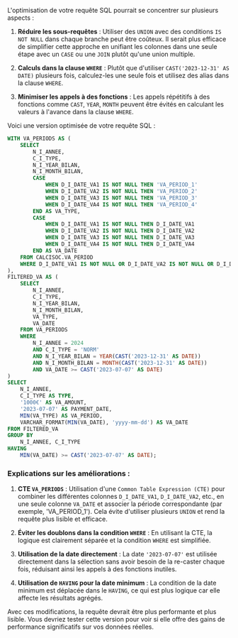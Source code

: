 L'optimisation de votre requête SQL pourrait se concentrer sur plusieurs aspects : 

1. **Réduire les sous-requêtes** : Utiliser des `UNION` avec des conditions `IS NOT NULL` dans chaque branche peut être coûteux. Il serait plus efficace de simplifier cette approche en unifiant les colonnes dans une seule étape avec un `CASE` ou une `JOIN` plutôt qu'une union multiple.

2. **Calculs dans la clause `WHERE`** : Plutôt que d'utiliser `CAST('2023-12-31' AS DATE)` plusieurs fois, calculez-les une seule fois et utilisez des alias dans la clause `WHERE`.

3. **Minimiser les appels à des fonctions** : Les appels répétitifs à des fonctions comme `CAST`, `YEAR`, `MONTH` peuvent être évités en calculant les valeurs à l'avance dans la clause `WHERE`.

Voici une version optimisée de votre requête SQL :

```sql
WITH VA_PERIODS AS (
    SELECT 
        N_I_ANNEE, 
        C_I_TYPE, 
        N_I_YEAR_BILAN, 
        N_I_MONTH_BILAN, 
        CASE 
            WHEN D_I_DATE_VA1 IS NOT NULL THEN 'VA_PERIOD_1' 
            WHEN D_I_DATE_VA2 IS NOT NULL THEN 'VA_PERIOD_2' 
            WHEN D_I_DATE_VA3 IS NOT NULL THEN 'VA_PERIOD_3' 
            WHEN D_I_DATE_VA4 IS NOT NULL THEN 'VA_PERIOD_4' 
        END AS VA_TYPE,
        CASE 
            WHEN D_I_DATE_VA1 IS NOT NULL THEN D_I_DATE_VA1
            WHEN D_I_DATE_VA2 IS NOT NULL THEN D_I_DATE_VA2
            WHEN D_I_DATE_VA3 IS NOT NULL THEN D_I_DATE_VA3
            WHEN D_I_DATE_VA4 IS NOT NULL THEN D_I_DATE_VA4
        END AS VA_DATE
    FROM CALCISOC.VA_PERIOD
    WHERE D_I_DATE_VA1 IS NOT NULL OR D_I_DATE_VA2 IS NOT NULL OR D_I_DATE_VA3 IS NOT NULL OR D_I_DATE_VA4 IS NOT NULL
),
FILTERED_VA AS (
    SELECT
        N_I_ANNEE,
        C_I_TYPE,
        N_I_YEAR_BILAN,
        N_I_MONTH_BILAN,
        VA_TYPE,
        VA_DATE
    FROM VA_PERIODS
    WHERE 
        N_I_ANNEE = 2024 
        AND C_I_TYPE = 'NORM'
        AND N_I_YEAR_BILAN = YEAR(CAST('2023-12-31' AS DATE))
        AND N_I_MONTH_BILAN = MONTH(CAST('2023-12-31' AS DATE))
        AND VA_DATE >= CAST('2023-07-07' AS DATE)
)
SELECT		
    N_I_ANNEE,
    C_I_TYPE AS TYPE,
    '1000€' AS VA_AMOUNT, 
    '2023-07-07' AS PAYMENT_DATE,
    MIN(VA_TYPE) AS VA_PERIOD,
    VARCHAR_FORMAT(MIN(VA_DATE), 'yyyy-mm-dd') AS VA_DATE
FROM FILTERED_VA
GROUP BY 
    N_I_ANNEE, C_I_TYPE
HAVING 
    MIN(VA_DATE) >= CAST('2023-07-07' AS DATE);
```

### Explications sur les améliorations :

1. **CTE `VA_PERIODS`** : Utilisation d'une `Common Table Expression (CTE)` pour combiner les différentes colonnes `D_I_DATE_VA1`, `D_I_DATE_VA2`, etc., en une seule colonne `VA_DATE` et associer la période correspondante (par exemple, 'VA_PERIOD_1'). Cela évite d'utiliser plusieurs `UNION` et rend la requête plus lisible et efficace.

2. **Éviter les doublons dans la condition `WHERE`** : En utilisant la CTE, la logique est clairement séparée et la condition `WHERE` est simplifiée.

3. **Utilisation de la date directement** : La date `'2023-07-07'` est utilisée directement dans la sélection sans avoir besoin de la re-caster chaque fois, réduisant ainsi les appels à des fonctions inutiles.

4. **Utilisation de `HAVING` pour la date minimum** : La condition de la date minimum est déplacée dans le `HAVING`, ce qui est plus logique car elle affecte les résultats agrégés.

Avec ces modifications, la requête devrait être plus performante et plus lisible. Vous devriez tester cette version pour voir si elle offre des gains de performance significatifs sur vos données réelles.
